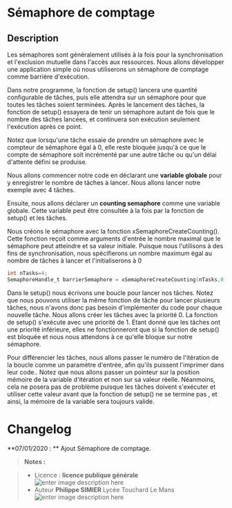 ﻿# Sémaphore de comptage

## Description
Les sémaphores sont généralement utilisés à la fois pour la synchronisation et l'exclusion mutuelle dans l'accès aux ressources. Nous allons développer une application simple où nous utiliserons un sémaphore de comptage comme barrière d'exécution.

Dans notre programme, la fonction de setup() lancera une quantité configurable de tâches, puis elle attendra sur un sémaphore pour que toutes les tâches soient terminées. Après le lancement des tâches, la fonction de setup() essayera de tenir un sémaphore autant de fois que le nombre des tâches lancées, et continuera son exécution seulement l'exécution après ce point.

Notez que lorsqu'une tâche essaie de prendre un sémaphore avec le compteur de sémaphore égal à 0, elle reste bloquée jusqu'à ce que le compte de sémaphore soit incrémenté par une autre tâche ou qu'un délai d'attente défini se produise.

Nous allons commencer notre code en déclarant une **variable globale** pour y enregistrer le nombre de tâches à lancer. Nous allons lancer notre exemple avec 4 tâches.

Ensuite, nous allons déclarer un **counting semaphore** comme une variable globale. Cette variable peut être consultée à la fois par la fonction de setup() et les tâches.

Nous créons le sémaphore avec la fonction xSemaphoreCreateCounting(). Cette fonction reçoit comme arguments d'entrée le nombre maximal que le sémaphore peut atteindre et sa valeur initiale.
Puisque nous l'utilisons à des fins de synchronisation, nous spécifierons un nombre maximum égal au nombre de tâches à lancer et l'initialiserons à 0
```c
int nTasks=4;
SemaphoreHandle_t barrierSemaphore = xSemaphoreCreateCounting(nTasks,0);
```
Dans le setup() nous écrivons une boucle pour lancer nos tâches. Notez que nous pouvons utiliser la même fonction de tâche pour lancer plusieurs tâches, nous n'avons donc pas besoin d'implémenter du code pour chaque nouvelle tâche.
Nous allons créer les tâches avec la priorité 0. La fonction de setup() s'exécute avec une priorité de 1. Etant donné que les tâches ont une priorité inférieure, elles ne fonctionneront que si la fonction de setup() est bloquée et nous nous attendons à ce qu'elle bloque sur notre sémaphore.

Pour différencier les tâches, nous allons passer le numéro de l'itération de la boucle comme un paramètre d'entrée, afin qu'ils puissent l'imprimer dans leur code..
Notez que nous allons passer un pointeur sur la position mémoire de la variable d'itération et non sur sa valeur réelle. Néanmoins, cela ne posera pas de problème puisque les tâches doivent s'exécuter et utiliser cette valeur avant que la fonction de setup() ne se termine pas , et ainsi, la mémoire de la variable sera toujours valide.


# Changelog

**07/01/2020 : ** Ajout Sémaphore de comptage. 

> **Notes :**


> - Licence : **licence publique générale** ![enter image description here](https://img.shields.io/badge/licence-GPL-green.svg)
> - Auteur **Philippe SIMIER** Lycée Touchard Le Mans
>  ![enter image description here](https://img.shields.io/badge/built-passing-green.svg)
<!-- TOOLBOX 

Génération des badges : https://shields.io/
Génération de ce fichier : https://stackedit.io/editor#


